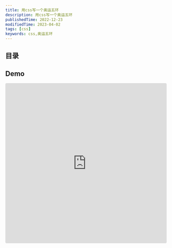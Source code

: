 ```yaml
---
title: 用css写一个奥运五环
description: 用css写一个奥运五环
publishedTime: 2022-12-23
modifiedTime: 2023-04-02
tags: [css]
keywords: css,奥运五环
---
```


## 目录

## Demo

<iframe src="https://codesandbox.io/embed/daily-css-e0t4ur?autoresize=1&fontsize=14&hidenavigation=0&initialpath=/practice/20221231-奥运五环.html&module=/practice/20221231-奥运五环.html&theme=dark&view=preview"
  style="width:100%; height:500px; border:0; border-radius: 4px; overflow:hidden;"
  title="daily-css"
  allow="accelerometer; ambient-light-sensor; camera; encrypted-media; geolocation; gyroscope; hid; microphone; midi; payment; usb; vr; xr-spatial-tracking"
  sandbox="allow-forms allow-modals allow-popups allow-presentation allow-same-origin allow-scripts"
></iframe>
